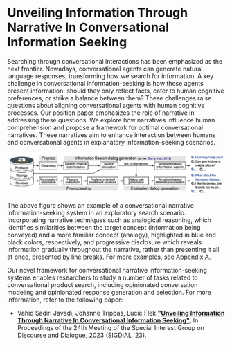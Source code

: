 # Unveiling Information Through Narrative In Conversational Information Seeking

Searching through conversational interactions has been emphasized as the next frontier. Nowadays, conversational agents can generate natural language responses, transforming how we search for information. A key challenge in conversational information-seeking is how these agents present information: should they only reflect facts, cater to human cognitive preferences, or strike a balance between them? These challenges raise questions about aligning conversational agents with human cognitive processes. Our position paper emphasizes the role of narrative in addressing these questions. We explore how narratives influence human comprehension and propose a framework for optimal conversational narratives. These narratives aim to enhance interaction between humans and conversational agents in explanatory information-seeking scenarios.

<p align="center">
  <img src="https://github.com/caisa-lab/OpinionConv/blob/main/src-ipynb/High-level%20Overview%20of%20OpinionConv.png">
</p>

The above figure shows an example of a conversational narrative information-seeking system in an exploratory search scenario. Incorporating narrative techniques such as analogical reasoning, which identifies similarities between the target concept (information being conveyed) and a more familiar concept (analogy), highlighted in blue and black colors, respectively, and progressive disclosure which reveals information gradually throughout the narrative, rather than presenting it all at once, presented by line breaks. For more examples, see Appendix A.

Our novel framework for conversational narrative information-seeking systems enables researchers to study a number of tasks related to conversational product search, including opinionated conversation modeling and opinionated response generation and selection. For more information, refer to the following paper:

- Vahid Sadiri Javadi, Johanne Trippas, Lucie Flek.[**"Unveiling Information Through Narrative In Conversational Information Seeking"**](https://github.com/vahidsj/vahidsj.github.io/blob/master/files/CUI2024_ShortPaper_Narrative.pdf), In Proceedings of the 24th Meeting of the Special Interest Group on Discourse and Dialogue, 2023 (SIGDIAL '23).
